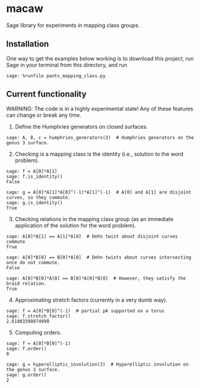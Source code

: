 # macaw
Sage library for experiments in mapping class groups.

## Installation

One way to get the examples below working is to download this project, run Sage in your terminal from this directory, and run
```
sage: %runfile pants_mapping_class.py
```

## Current functionality

WARNING: The code is in a highly experimental state! Any of these features can change or break any time.

1) Define the Humphries generators on closed surfaces.

```
sage: A, B, c = humphries_generators(3)  # Humphries generators on the genus 3 surface.
```

2) Checking is a mapping class is the identity (i.e., solution to the word problem).

```
sage: f = A[0]*A[1]
sage: f.is_identity()
False

sage: g = A[0]*A[1]*A[0]^(-1)*A[1]^(-1)  # A[0] and A[1] are disjoint curves, so they commute.
sage: g.is_identity()
True
```

3) Checking relations in the mapping class group (as an immediate application of the solution for the word problem).

```
sage: A[0]*A[1] == A[1]*A[0]  # Dehn twist about disjoint curves commute
True

sage: A[0]*B[0] == B[0]*A[0]  # Dehn twists about curves intersecting once do not commute.
False

sage: A[0]*B[0]*A[0] == B[0]*A[0]*B[0]  # However, they satisfy the braid relation.
True
```

4) Approximating stretch factors (currently in a very dumb way).

```
sage: f = A[0]*B[0]^(-1)  # partial pA supported on a torus
sage: f.stretch_factor()
2.61803398874990
```

5) Computing orders.

```
sage: f = A[0]*B[0]^(-1)
sage: f.order()
0

sage: g = hyperelliptic_involution(3)  # Hyperelliptic involution on the genus 3 surface.
sage: g.order()
2
```
